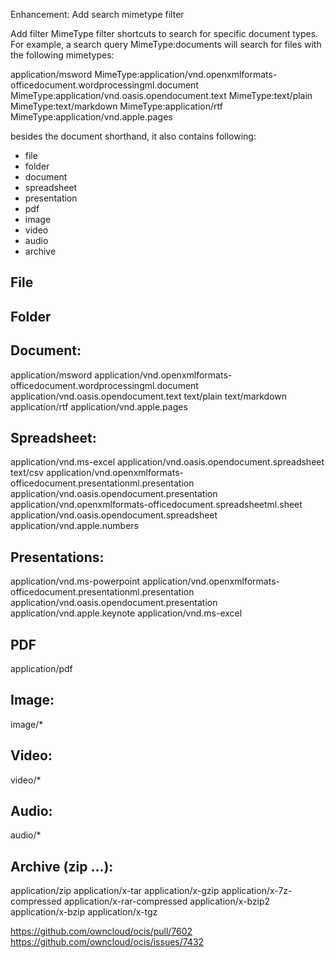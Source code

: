 Enhancement: Add search mimetype filter

Add filter MimeType filter shortcuts to search for specific document types.
For example, a search query MimeType:documents will search for files with the following mimetypes:

application/msword
MimeType:application/vnd.openxmlformats-officedocument.wordprocessingml.document
MimeType:application/vnd.oasis.opendocument.text
MimeType:text/plain
MimeType:text/markdown
MimeType:application/rtf
MimeType:application/vnd.apple.pages

besides the document shorthand, it also contains following:

* file
* folder
* document
* spreadsheet
* presentation
* pdf
* image
* video
* audio
* archive

## File

## Folder

## Document:

application/msword
application/vnd.openxmlformats-officedocument.wordprocessingml.document
application/vnd.oasis.opendocument.text
text/plain
text/markdown
application/rtf
application/vnd.apple.pages

## Spreadsheet:

application/vnd.ms-excel
application/vnd.oasis.opendocument.spreadsheet
text/csv
application/vnd.openxmlformats-officedocument.presentationml.presentation
application/vnd.oasis.opendocument.presentation
application/vnd.openxmlformats-officedocument.spreadsheetml.sheet
application/vnd.oasis.opendocument.spreadsheet
application/vnd.apple.numbers

## Presentations:

application/vnd.ms-powerpoint
application/vnd.openxmlformats-officedocument.presentationml.presentation
application/vnd.oasis.opendocument.presentation
application/vnd.apple.keynote
application/vnd.ms-excel

## PDF

application/pdf

## Image:

image/*

## Video:

video/*

## Audio:

audio/*

## Archive (zip ...):

application/zip
application/x-tar
application/x-gzip
application/x-7z-compressed
application/x-rar-compressed
application/x-bzip2
application/x-bzip
application/x-tgz

https://github.com/owncloud/ocis/pull/7602
https://github.com/owncloud/ocis/issues/7432
